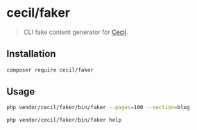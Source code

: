# cecil/faker

> CLI fake content generator for [Cecil](https://cecil.app).

## Installation

```bash
composer require cecil/faker
```

## Usage

```bash
php vendor/cecil/faker/bin/faker --pages=100 --section=blog
```

```bash
php vendor/cecil/faker/bin/faker help
```
